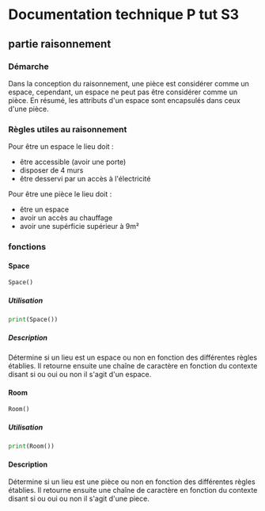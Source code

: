 # Documentation technique P tut S3

## partie raisonnement

### Démarche

Dans la conception du raisonnement, une pièce est considérer comme un espace, cependant, un espace ne peut pas être considérer comme un pièce. En résumé,  les attributs d'un espace sont encapsulés dans ceux d'une pièce.

### Règles utiles au raisonnement 

Pour être un espace le lieu doit :

- être accessible (avoir une porte)
- disposer de 4 murs
- être desservi par un accès à l'électricité

Pour être une pièce le lieu doit :

- être un espace
- avoir un accès au chauffage
- avoir une supérficie supérieur à 9m²


### fonctions

#### Space

```python
Space()
```
##### Utilisation

```python
print(Space())
```

##### Description

Détermine si un lieu est un espace ou non en fonction des différentes règles établies.
Il retourne ensuite une chaîne de caractère en fonction du contexte disant si ou oui ou
non il s'agit d'un espace.

#### Room

```python
Room()
```
##### Utilisation

```python
print(Room())

```
#### Description

Détermine si un lieu est une pièce ou non en fonction des différentes règles établies.
Il retourne ensuite une chaîne de caractère en fonction du contexte disant si ou oui ou
non il s'agit d'une piece.